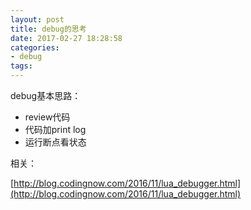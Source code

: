```yaml
---
layout: post
title: debug的思考
date: 2017-02-27 18:28:58
categories:
- debug
tags:
---
```


debug基本思路：

- review代码
- 代码加print log
- 运行断点看状态


相关：

[http://blog.codingnow.com/2016/11/lua_debugger.html](http://blog.codingnow.com/2016/11/lua_debugger.html)